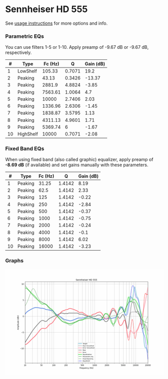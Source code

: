 # Sennheiser HD 555
See [usage instructions](https://github.com/jaakkopasanen/AutoEq#usage) for more options and info.

### Parametric EQs
You can use filters 1-5 or 1-10. Apply preamp of -9.67 dB or -9.67 dB, respectively.

|   # | Type      |   Fc (Hz) |      Q |   Gain (dB) |
|-----|-----------|-----------|--------|-------------|
|   1 | LowShelf  |    105.33 | 0.7071 |       19.2  |
|   2 | Peaking   |     43.13 | 0.3426 |      -13.37 |
|   3 | Peaking   |   2881.9  | 4.8824 |       -3.85 |
|   4 | Peaking   |   7563.61 | 1.0064 |        4.7  |
|   5 | Peaking   |  10000    | 2.7406 |        2.03 |
|   6 | Peaking   |   1336.96 | 2.6306 |       -1.45 |
|   7 | Peaking   |   1838.87 | 3.5795 |        1.13 |
|   8 | Peaking   |   4311.13 | 4.9601 |        1.71 |
|   9 | Peaking   |   5369.74 | 6      |       -1.67 |
|  10 | HighShelf |  10000    | 0.7071 |       -2.08 |

### Fixed Band EQs
When using fixed band (also called graphic) equalizer, apply preamp of **-8.69 dB** (if available) and set gains manually with these parameters.

|   # | Type    |   Fc (Hz) |      Q |   Gain (dB) |
|-----|---------|-----------|--------|-------------|
|   1 | Peaking |     31.25 | 1.4142 |        8.19 |
|   2 | Peaking |     62.5  | 1.4142 |        2.33 |
|   3 | Peaking |    125    | 1.4142 |       -0.22 |
|   4 | Peaking |    250    | 1.4142 |       -2.84 |
|   5 | Peaking |    500    | 1.4142 |       -0.37 |
|   6 | Peaking |   1000    | 1.4142 |       -0.75 |
|   7 | Peaking |   2000    | 1.4142 |       -0.24 |
|   8 | Peaking |   4000    | 1.4142 |       -0.1  |
|   9 | Peaking |   8000    | 1.4142 |        6.02 |
|  10 | Peaking |  16000    | 1.4142 |       -3.23 |

### Graphs
![](./Sennheiser%20HD%20555.png)
